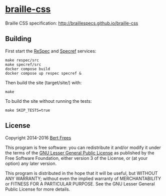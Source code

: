 [braille-css][]
===============

Braille CSS specification: http://braillespecs.github.io/braille-css


Building
--------

First start the [ReSpec][] and [Specref][] services:

    make respec/src
    make specref/src
    docker compose build
    docker compose up respec specref &

Then build the site (target/site/) with:

    make

To build the site without running the tests:

    make SKIP_TESTS=true


License
-------
Copyright 2014-2016 [Bert Frees][bert]

This program is free software: you can redistribute it and/or modify
it under the terms of the [GNU Lesser General Public License][lgpl]
as published by the Free Software Foundation, either version 3 of
the License, or (at your option) any later version.

This program is distributed in the hope that it will be useful,
but WITHOUT ANY WARRANTY; without even the implied warranty of
MERCHANTABILITY or FITNESS FOR A PARTICULAR PURPOSE. See the
GNU Lesser General Public License for more details.


[braille-css]: https://github.com/braillespecs/braille-css
[respec]: http://www.w3.org/respec
[specref]: http://www.specref.org
[bert]: http://github.com/bertfrees
[lgpl]: http://www.gnu.org/licenses/lgpl.html
